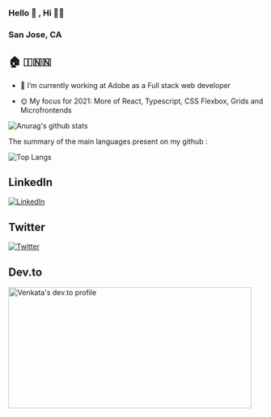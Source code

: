 ### Hello 👋 , Hi 🙏🏻
### San Jose, CA  
## 🏠 🇮🇳🇳

- 🌴 I’m currently working at Adobe as a Full stack web developer

- 🌞 My focus for 2021: More of React, Typescript, CSS Flexbox, Grids and Microfrontends

![Anurag's github stats](https://github-readme-stats.vercel.app/api?username=nagarakesh4&show_icons=true&theme=radical) 

The summary of the main languages present on my github : 

![Top Langs](https://github-readme-stats.vercel.app/api/top-langs/?username=nagarakesh4&layout=compact)

## LinkedIn
[![LinkedIn](https://i.imgur.com/3GY2eJw.png)](https://www.linkedin.com/in/venkatabuddhiraju/)

## Twitter
[![Twitter](https://i.imgur.com/SnM7J4Q.png)](https://twitter.com/nagarakesh4)

## Dev.to
<a href="https://dev.to/nagarakesh4">
  <img src="https://i.imgur.com/fja5COD.png" alt="Venkata's dev.to profile" width="480" height="240"> 
</a>
    
